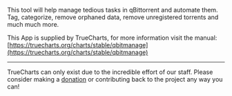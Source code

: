 This tool will help manage tedious tasks in qBittorrent and automate them. Tag, categorize, remove orphaned data, remove unregistered torrents and much much more.

This App is supplied by TrueCharts, for more information visit the manual: [https://truecharts.org/charts/stable/qbitmanage](https://truecharts.org/charts/stable/qbitmanage)

---

TrueCharts can only exist due to the incredible effort of our staff.
Please consider making a [donation](https://truecharts.org/about/sponsor) or contributing back to the project any way you can!
